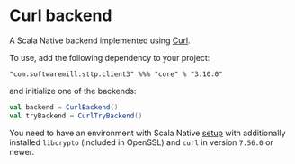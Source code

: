 # Curl backend

A Scala Native backend implemented using [Curl](https://github.com/curl/curl/blob/master/include/curl/curl.h).

To use, add the following dependency to your project:

```
"com.softwaremill.sttp.client3" %%% "core" % "3.10.0"
```

and initialize one of the backends:

```scala
val backend = CurlBackend()
val tryBackend = CurlTryBackend()
```

You need to have an environment with Scala Native [setup](https://scala-native.readthedocs.io/en/latest/user/setup.html)
with additionally installed `libcrypto` (included in OpenSSL) and `curl` in version `7.56.0` or newer.
